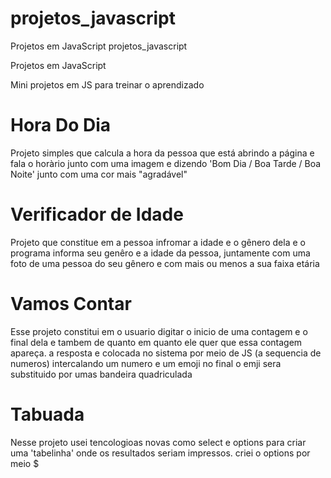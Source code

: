 # projetos_javascript
Projetos em JavaScript
projetos_javascript

Projetos em JavaScript

Mini projetos em JS para treinar o aprendizado
# Hora Do Dia

Projeto simples que calcula a hora da pessoa que está abrindo a página e fala o horàrio junto com uma imagem e dizendo 'Bom Dia / Boa Tarde / Boa Noite' junto com uma cor mais "agradável"


# Verificador de Idade

Projeto que constitue em a pessoa infromar a idade e o gênero dela e o programa informa seu genêro e a idade da pessoa, juntamente com uma foto de uma pessoa do seu gênero e com mais ou menos a sua faixa etária


# Vamos Contar 

Esse projeto constitui em o usuario digitar o inicio de uma contagem e o final dela e tambem de quanto em quanto ele quer que essa contagem apareça. a resposta e colocada no sistema por meio de JS (a sequencia de numeros) intercalando um numero e
 um emoji no final o emji sera substituido por umas bandeira quadriculada

# Tabuada 

Nesse projeto usei tencologioas novas como select e options para criar uma 'tabelinha' onde os resultados seriam impressos. criei o options por meio $

 
